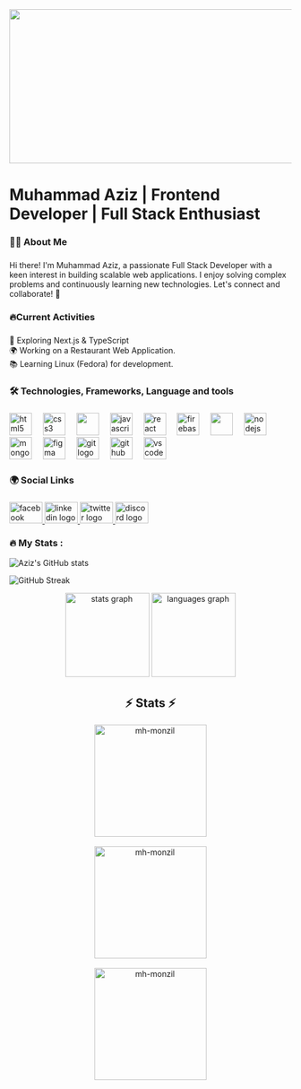 <div align="center">
  <img height="275" width="900" src="https://i.ibb.co.com/7N6c848V/Banner.png"  />
</div>

###

<h1 align="left">Muhammad Aziz | Frontend Developer | Full Stack Enthusiast</h1>

###

<h3 align="left">👩‍💻  About Me</h3>

###

<p align="left">Hi there! I'm Muhammad Aziz, a passionate Full Stack Developer with a keen interest in building scalable web applications. I enjoy solving complex problems and continuously learning new technologies. Let's connect and collaborate! 🤝</p>

###

<h3 align="left">🔥Current Activities</h3>

###

<p align="left">🚀 Exploring Next.js & TypeScript<br>🌍 Working on a Restaurant Web Application.<br>📚 Learning Linux (Fedora) for development.</p>

###

<h3 align="left">🛠 Technologies, Frameworks, Language and tools</h3>

###

<div align="left">
  <img src="https://cdn.jsdelivr.net/gh/devicons/devicon/icons/html5/html5-original.svg" height="40" alt="html5 logo"  />
  <img width="12" />
  <img src="https://cdn.jsdelivr.net/gh/devicons/devicon/icons/css3/css3-original.svg" height="40" alt="css3 logo"  />
  <img width="12" />
  <img src="https://github.com/mir-hussain/mir-hussain/blob/main/images/icons/tailwind.png" height="40"/>
  <img width="12" />
  <img src="https://cdn.jsdelivr.net/gh/devicons/devicon/icons/javascript/javascript-original.svg" height="40" alt="javascript logo"  />
  <img width="12" />
  <img src="https://cdn.jsdelivr.net/gh/devicons/devicon/icons/react/react-original.svg" height="40" alt="react logo"  />
  <img width="12" />
  <img src="https://cdn.jsdelivr.net/gh/devicons/devicon/icons/firebase/firebase-plain-wordmark.svg" height="40" alt="firebase logo"  />
  <img width="12" />
  <img src="https://github.com/mir-hussain/mir-hussain/blob/main/images/icons/express.png" height="40"/>
  <img width="12" />
  <img src="https://cdn.jsdelivr.net/gh/devicons/devicon/icons/nodejs/nodejs-original.svg" height="40" alt="nodejs logo"  />
  <img width="12" />
  <img src="https://cdn.jsdelivr.net/gh/devicons/devicon/icons/mongodb/mongodb-original.svg" height="40" alt="mongodb logo"  />
  <img width="12" />
  <img src="https://cdn.jsdelivr.net/gh/devicons/devicon/icons/figma/figma-original.svg" height="40" alt="figma logo"  />
  <img width="12" />
  <img src="https://cdn.jsdelivr.net/gh/devicons/devicon/icons/git/git-original.svg" height="40" alt="git logo"  />
  <img width="12" />
  <img src="https://cdn.jsdelivr.net/gh/devicons/devicon/icons/github/github-original.svg" height="40" alt="github logo"  />
  <img width="12" />
  <img src="https://cdn.jsdelivr.net/gh/devicons/devicon/icons/vscode/vscode-original.svg" height="40" alt="vscode logo"  />
</div>

###

<h3 align="left">🌍 Social Links</h3>

###

<div align="left">
  <a href="https://www.facebook.com/mr.mxaziz" target="_blank">
    <img src="https://raw.githubusercontent.com/maurodesouza/profile-readme-generator/master/src/assets/icons/social/facebook/default.svg" width="59" height="38" alt="facebook logo"  />
  </a>
  <a href="https://www.linkedin.com/in/mxaziz/" target="_blank">
    <img src="https://raw.githubusercontent.com/maurodesouza/profile-readme-generator/master/src/assets/icons/social/linkedin/default.svg" width="59" height="38" alt="linkedin logo"  />
  </a>
  <a href="https://x.com/Mr_MxAziz" target="_blank">
    <img src="https://raw.githubusercontent.com/maurodesouza/profile-readme-generator/master/src/assets/icons/social/twitter/default.svg" width="59" height="38" alt="twitter logo"  />
  </a>
  <a href="https://discord.com/channels/@mr.mxaziz" target="_blank">
    <img src="https://raw.githubusercontent.com/maurodesouza/profile-readme-generator/master/src/assets/icons/social/discord/default.svg" width="59" height="38" alt="discord logo"  />
  </a>
</div>

###

<h3 align="left">🔥   My Stats :</h3>


![Aziz's GitHub stats](https://github-readme-stats.vercel.app/api?username=MxAziz&show_icons=true&theme=tokyonight)

![GitHub Streak](https://streak-stats.demolab.com?user=MxAziz&theme=tokyonight&hide_border=true)



<div align="center">
  <img src="https://github-readme-stats.vercel.app/api?username=MxAziz&hide_title=false&hide_rank=false&show_icons=true&include_all_commits=true&count_private=true&disable_animations=false&theme=dracula&locale=en&hide_border=false&order=1" height="150" alt="stats graph"  />
  <img src="https://github-readme-stats.vercel.app/api/top-langs?username=MxAziz&locale=en&hide_title=false&layout=compact&card_width=320&langs_count=5&theme=dracula&hide_border=false&order=2" height="150" alt="languages graph"  />
</div>

###

<h2 align="center">⚡ Stats ⚡</h2>
<p align=center>
  <div align=center>
    <a href="https://github.com/denvercoder1/github-readme-streak-stats" title="Go to Source">
      <img height=200 align="center" src="https://streak-stats.demolab.com/?user=mh-monzil&theme=react&border=61dafb&hide_border=true" alt="mh-monzil" />
    </a>
  </div>
  <br>
  <div align=center>
     <a href="https://github.com/anuraghazra/github-readme-stats" title="Go to Source">
      <img height=200 align="center" src="https://github-readme-stats.vercel.app/api?username=mh-monzil&show_icons=true&theme=react&border_color=61dafb&hide_border=true" alt="mh-monzil" />
    </a>
  </div>
  <br>
  <div align=center>
    <a href="https://github.com/anuraghazra/github-readme-stats">
      <img height=200 align="center" src="https://github-readme-stats.vercel.app/api/top-langs/?username=mh-monzil&hide=Cuda&title_color=61dafb&text_color=ffffff&icon_color=61dafb&bg_color=20232a&langs_count=8&layout=compact&border_color=61dafb&hide_border=true&size_weight=0.5&count_weight=0.5" alt="mh-monzil" />
    </a>
  </div>
</p>


